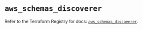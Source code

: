# `aws_schemas_discoverer`

Refer to the Terraform Registry for docs: [`aws_schemas_discoverer`](https://registry.terraform.io/providers/hashicorp/aws/4.54.0/docs/resources/schemas_discoverer).

